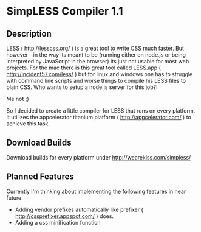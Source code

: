 SimpLESS Compiler 1.1
=====================

Description
-----------

LESS ( http://lesscss.org/ ) is a great tool to write CSS much faster.
But however - in the way its meant to be (running either on node.js or being interpreted by JavaScript in the browser) its just not usable for most web projects.
For the mac there is this great tool called LESS.app ( http://incident57.com/less/ ) but for linux and windows one has to struggle with command line scripts and worse things to compile his LESS files to plain CSS.
Who wants to setup a node.js server for this job?!

Me not ;)

So I decided to create a little compiler for LESS that runs on every platform.
It utilizes the appcelerator titanium platform ( http://appcelerator.com/ ) to achieve this task.


Download Builds
---------------

Download builds for every platform under http://wearekiss.com/simpless/


Planned Features
----------------

Currently I'm thinking about implementing the following features in near future:

- Adding vendor prefixes automatically like prefixer ( http://cssprefixer.appspot.com/ ) does.
- Adding a css minification function



